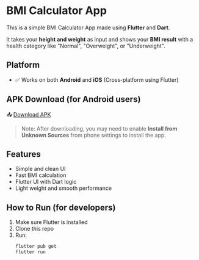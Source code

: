 # BMI Calculator App

This is a simple BMI Calculator App made using **Flutter** and **Dart**.

It takes your **height and weight** as input and shows your **BMI result** with a health category like "Normal", "Overweight", or "Underweight".

## Platform

- ✅ Works on both **Android** and **iOS** (Cross-platform using Flutter)

## APK Download (for Android users)

📥 [Download APK](./f9a64803-4202-474b-8088-c66092ff4df9.apk)

> Note: After downloading, you may need to enable **Install from Unknown Sources** from phone settings to install the app.

## Features

- Simple and clean UI
- Fast BMI calculation
- Flutter UI with Dart logic
- Light weight and smooth performance

## How to Run (for developers)

1. Make sure Flutter is installed
2. Clone this repo
3. Run:  
   ```bash
   flutter pub get
   flutter run
